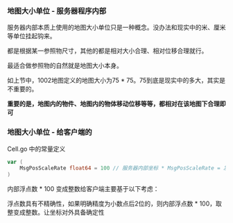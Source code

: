 ### 地图大小单位 - 服务器程序内部

服务器内部本质上使用的地图大小单位只是一种概念。没办法和现实中的米、厘米等单位挂起钩来。

都是根据某一参照物尺寸，其他的都是相对大小合理、相对位移合理就行。

最适合做参照物的自然就是地图大小本身。

如上节中，1002地图定义的地图大小为75 * 75。75到底是现实中的多大，其实是不重要的。

**重要的是，地图内的物件、地图内的物体移动位移等等，都相对在该地图下合理即可**


### 地图大小单位 - 给客户端的

Cell.go 中的常量定义
```go
var (
	MsgPosScaleRate float64 = 100 // 服务器内部坐标 * MsgPosScaleRate = 发送给客户端的坐标
)
```

内部浮点数 * 100 变成整数给客户端主要基于以下考虑：

浮点数具有不精确性，如果明确精度为小数点后2位的，则内部浮点数 * 100，取整变成整数。让坐标对外具备确定性
